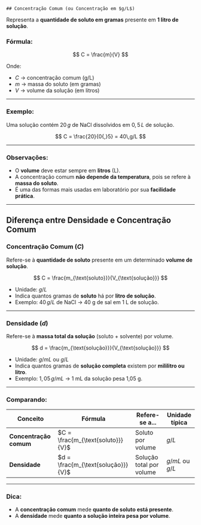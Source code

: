 	## Concentração Comum (ou Concentração em $g/L$)

Representa a **quantidade de soluto em gramas** presente em **1 litro de solução**.

### Fórmula:

$$
C = \frac{m}{V}
$$

Onde:
- $C$ → concentração comum ($\text{g/L}$)
- $m$ → massa do soluto (em gramas)
- $V$ → volume da solução (em litros)

---

### Exemplo:

Uma solução contém $20\,g$ de NaCl dissolvidos em $0{,}5\,L$ de solução.

$$
C = \frac{20}{0{,}5} = 40\,g/L
$$

---

### Observações:

- O **volume** deve estar sempre em **litros** (L).
- A concentração comum **não depende da temperatura**, pois se refere à **massa do soluto**.
- É uma das formas mais usadas em laboratório por sua **facilidade prática**.

---
## Diferença entre Densidade e Concentração Comum

### Concentração Comum ($C$)

Refere-se à **quantidade de soluto** presente em um determinado **volume de solução**.

$$
C = \frac{m_{\text{soluto}}}{V_{\text{solução}}}
$$

- Unidade: $g/L$
- Indica quantos gramas de **soluto** há por **litro de solução**.
- Exemplo: $40\,g/L$ de NaCl → 40 g de sal em 1 L de solução.

---

###  Densidade ($d$)

Refere-se à **massa total da solução** (soluto + solvente) por volume.

$$
d = \frac{m_{\text{solução}}}{V_{\text{solução}}}
$$

- Unidade: $g/mL$ ou $g/L$
- Indica quantos gramas de **solução completa** existem por **mililitro ou litro**.
- Exemplo: $1{,}05\,g/mL$ → 1 mL da solução pesa 1,05 g.

---

###  Comparando:

| Conceito             | Fórmula                             | Refere-se a...         | Unidade típica |
|----------------------|--------------------------------------|-------------------------|----------------|
| **Concentração comum** | $C = \frac{m_{\text{soluto}}}{V}$     | Soluto por volume       | $g/L$          |
| **Densidade**          | $d = \frac{m_{\text{solução}}}{V}$   | Solução total por volume| $g/mL$ ou $g/L$|

---

###  Dica:

- A **concentração comum** mede **quanto de soluto está presente**.
- A **densidade** mede **quanto a solução inteira pesa por volume**.
